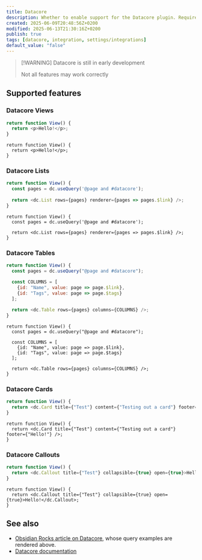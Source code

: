 ```yaml
---
title: Datacore
description: Whether to enable support for the Datacore plugin. Requires Datacore to be installed and enabled.
created: 2025-06-09T20:48:56Z+0200
modified: 2025-06-13T21:30:16Z+0200
publish: true
tags: [datacore, integration, settings/integrations]
default_value: "false"
---
```


> [!WARNING] Datacore is still in early development
>
> Not all features may work correctly

## Supported features

### Datacore Views

```js title="datacorejsx"
return function View() {
  return <p>Hello!</p>;
}
```

```datacorejsx
return function View() {
  return <p>Hello!</p>;
}
```

### Datacore Lists

```js title="datacorejsx"
return function View() {
  const pages = dc.useQuery('@page and #datacore');
  
  return <dc.List rows={pages} renderer={pages => pages.$link} />;
}
```

```datacorejsx
return function View() {
  const pages = dc.useQuery('@page and #datacore');
  
  return <dc.List rows={pages} renderer={pages => pages.$link} />;
}
```

### Datacore Tables

```js title="datacorejsx"
return function View() {
  const pages = dc.useQuery("@page and #datacore");

  const COLUMNS = [
    {id: "Name", value: page => page.$link},
    {id: "Tags", value: page => page.$tags}
  ];
  
  return <dc.Table rows={pages} columns={COLUMNS} />;
}
```

```datacorejsx
return function View() {
  const pages = dc.useQuery("@page and #datacore");

  const COLUMNS = [
    {id: "Name", value: page => page.$link},
    {id: "Tags", value: page => page.$tags}
  ];
  
  return <dc.Table rows={pages} columns={COLUMNS} />;
}
```

### Datacore Cards

```js title="datacorejsx"
return function View() {
  return <dc.Card title={"Test"} content={"Testing out a card"} footer={"Hello!"} />;
}
```

```datacorejsx
return function View() {
  return <dc.Card title={"Test"} content={"Testing out a card"} footer={"Hello!"} />;
}
```

### Datacore Callouts

```js title="datacorejsx"
return function View() {
  return <dc.Callout title={"Test"} collapsible={true} open={true}>Hello!</dc.Callout>;
}
```

```datacorejsx
return function View() {
  return <dc.Callout title={"Test"} collapsible={true} open={true}>Hello!</dc.Callout>;
}
```

## See also

- [Obsidian Rocks article on Datacore](https://obsidian.rocks/getting-started-with-datacore/), whose query examples are rendered above.
- [Datacore documentation](https://blacksmithgu.github.io/datacore/)
